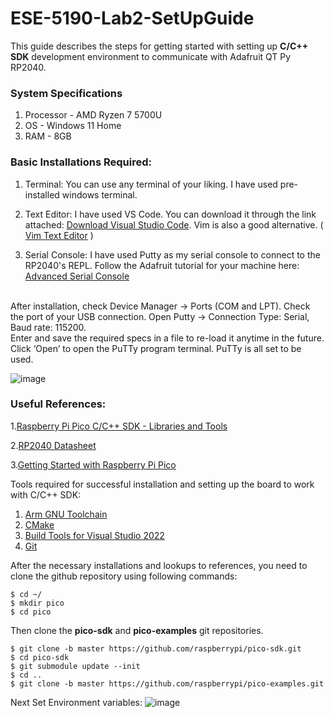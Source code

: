# ESE-5190-Lab2-SetUpGuide

This guide describes the steps for getting started with setting up **C/C++ SDK** development environment to communicate with Adafruit QT Py RP2040.

### **System Specifications**
1. Processor - AMD Ryzen 7 5700U
2. OS - Windows 11 Home
3. RAM - 8GB

### Basic Installations Required:
1. Terminal:
You can use any terminal of your liking. I have used pre-installed windows terminal. 

2. Text Editor:
I have used VS Code. You can download it through the link attached: [Download Visual Studio Code](https://code.visualstudio.com/download). Vim is also a good alternative. ( [Vim Text Editor](https://vim.en.softonic.com/) )

3. Serial Console:
I have used Putty as my serial console to connect to the RP2040's REPL. Follow the Adafruit tutorial for your machine here: [Advanced Serial Console](https://learn.adafruit.com/welcome-to-circuitpython/advanced-serial-console-on-windows)
</br>
After installation, check Device Manager -> Ports (COM and LPT). Check the port of your USB connection. Open Putty -> Connection Type: Serial, Baud rate: 115200. 
</br>
Enter and save the required specs in a file to re-load it anytime in the future.
Click ‘Open’ to open the PuTTy program terminal.
PuTTy is all set to be used.

![image](https://user-images.githubusercontent.com/114099174/195966562-34c876a4-23a5-42e7-8b84-177f66df5566.jpeg)



### Useful References:
1.[Raspberry Pi Pico C/C++ SDK - Libraries and Tools](https://datasheets.raspberrypi.com/pico/raspberry-pi-pico-c-sdk.pdf)

2.[RP2040 Datasheet](https://datasheets.raspberrypi.com/rp2040/rp2040-datasheet.pdf)

3.[Getting Started  with Raspberry Pi Pico](https://datasheets.raspberrypi.com/pico/getting-started-with-pico.pdf)

Tools required for successful installation and setting up the board to work with C/C++ SDK:
1. [Arm GNU Toolchain](https://developer.arm.com/downloads/-/arm-gnu-toolchain-downloads)
2. [CMake](https://cmake.org/download/)
3. [Build Tools for Visual Studio 2022](https://visualstudio.microsoft.com/downloads/#build-tools-for-visual-studio-2022)
4. [Git](https://git-scm.com/download/win)

After the necessary installations and lookups to references, you need to clone the github repository using following commands:

```
$ cd ~/
$ mkdir pico
$ cd pico
```
Then clone the **pico-sdk** and **pico-examples** git repositories.
```
$ git clone -b master https://github.com/raspberrypi/pico-sdk.git
$ cd pico-sdk
$ git submodule update --init
$ cd ..
$ git clone -b master https://github.com/raspberrypi/pico-examples.git
```
Next Set Environment variables:
![image]()







